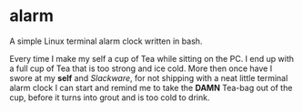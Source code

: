# alarm
A simple Linux terminal alarm clock written in bash.

Every time I make my self a cup of Tea while sitting on the PC. I end up with a
full cup of Tea that is too strong and ice cold. More then once have I swore at
my **self** and *Slackware*, for not shipping with a neat little terminal alarm
clock I can start and remind me to take the **DAMN** Tea-bag out of the cup,
before it turns into grout and is too cold to drink.


<!-- vim: ts=2:sts=2:sw=2:tw=80:cc=80:spell et
-->
